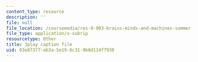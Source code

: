 ```yaml
---
content_type: resource
description: ''
file: null
file_location: /coursemedia/res-9-003-brains-minds-and-machines-summer-course-summer-2015/03e87377ab3a5e198c319b8d114f7938_2304728.vtt
file_type: application/x-subrip
resourcetype: Other
title: 3play caption file
uid: 03e87377-ab3a-5e19-8c31-9b8d114f7938
---
```

